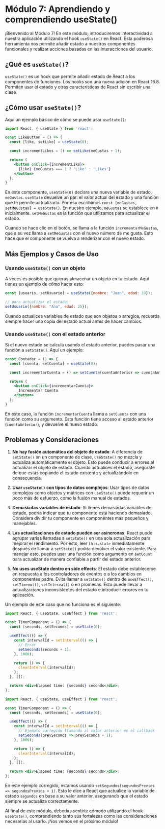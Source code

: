 # Módulo 7: Aprendiendo y comprendiendo useState()

¡Bienvenido al Módulo 7! En este módulo, introduciremos interactividad a nuestra aplicación utilizando el hook `useState()` en React. Esta poderosa herramienta nos permite añadir estado a nuestros componentes funcionales y realizar acciones basadas en las interacciones del usuario.

## ¿Qué es `useState()`?

`useState()` es un hook que permite añadir estado de React a los componentes de funciones. Los hooks son una nueva adición en React 16.8. Permiten usar el estado y otras características de React sin escribir una clase.

## ¿Cómo usar `useState()`?

Aquí un ejemplo básico de cómo se puede usar `useState()`:

```jsx
import React, { useState } from 'react';

const LikeButton = () => {
  const [like, setLike] = useState(0);

  const incrementLikes = () => setLike(meGustas + 1);

  return (
    <button onClick={incrementLiks}>
      {like} {meGustas === 1 ? 'Like' : 'Likes'}
    </button>
  );
}
```

En este componente, `useState(0)` declara una nueva variable de estado, `meGustas`. `useState` devuelve un par: el valor actual del estado y una función que te permite actualizarlo. Por eso escribimos `const [meGustas, setMeGustas] = useState()`. En nuestro ejemplo, `meGustas` se establece en `0` inicialmente. `setMeGustas` es la función que utilizamos para actualizar el estado.

Cuando se hace clic en el botón, se llama a la función `incrementarMeGustas`, que a su vez llama a `setMeGustas` con el nuevo número de me gusta. Esto hace que el componente se vuelva a renderizar con el nuevo estado.

## Más Ejemplos y Casos de Uso

### Usando `useState()` con un objeto

A veces es posible que quieras almacenar un objeto en tu estado. Aquí tienes un ejemplo de cómo hacer esto:

```jsx
const [usuario, setUsuario] = useState({nombre: "Juan", edad: 30});

// para actualizar el estado:
setUsuario({nombre: "Ana", edad: 25});
```

Cuando actualices variables de estado que son objetos o arreglos, recuerda siempre hacer una copia del estado actual antes de hacer cambios.

### Usando `useState()` con el estado anterior

Si el nuevo estado se calcula usando el estado anterior, puedes pasar una función a `setState()`. Aquí un ejemplo:

```jsx
const Contador = () => {
  const [cuenta, setCuenta] = useState(0);

  const incrementarCuenta = () => setCuenta(cuentaAnterior => cuentaAnterior + 1);

  return (
    <button onClick={incrementarCuenta}>
      Incrementar Cuenta
    </button>
  );
}
```

En este caso, la función `incrementarCuenta` llama a `setCuenta` con una función como su argumento. Esta función tiene acceso al estado anterior (`cuentaAnterior`), y devuelve el nuevo estado.

## Problemas y Consideraciones

1. **No hay fusión automática del objeto de estado**: A diferencia de `setState()` en un componente de clase, `useState()` no mezcla y actualiza automáticamente el objeto. Esto puede conducir a errores al actualizar el objeto de estado. Cuando actualices el estado, asegúrate de que estás copiando el estado existente y actualizándolo en consecuencia.

2. **Usar `useState()` con tipos de datos complejos**: Usar tipos de datos complejos como objetos y matrices con `useState()` puede requerir un poco más de esfuerzo, como la fusión manual de estados.

3. **Demasiadas variables de estado**: Si tienes demasiadas variables de estado, podría indicar que tu componente está haciendo demasiado. Considera dividir tu componente en componentes más pequeños y manejables.

4. **Las actualizaciones de estado pueden ser asíncronas**: React puede agrupar varias llamadas a `setState()` en una sola actualización para mejorar el rendimiento. Por esto, leer `this.state` inmediatamente después de llamar a `setState()` podría devolver el valor existente. Para manejar esto, puedes usar una función como argumento en `setCount` para actualizar de manera confiable a partir del estado anterior.

5. **No uses useState dentro en side effects**: El estado debe establecerse en respuesta a los controladores de eventos o a los cambios en componentes padre. Evita llamar a `setState()` dentro de `useEffect()`, `setTimeout()`, `setInterval()` o en promesas. Esto puede llevar a actualizaciones inconsistentes del estado e introducir errores en tu aplicación.

Un ejemplo de este caso que no funciona es el siguiente:

```jsx
import React, { useState, useEffect } from 'react';

const TimerComponent = () => {
  const [seconds, setSeconds] = useState(0);

  useEffect(() => {
    const intervalId = setInterval(() => {
      // Error
      setSeconds(seconds + 1);
    }, 1000);

    return () => {
      clearInterval(intervalId);
    };
  }, []);

  return <div>Elapsed time: {seconds} seconds</div>;
};
```

```jsx
import React, { useState, useEffect } from 'react';

const TimerComponent = () => {
  const [seconds, setSeconds] = useState(0);

  useEffect(() => {
    const intervalId = setInterval(() => {
      // Ejemplo corregido llamando al valor anterior en el callback
      setSeconds(prevSeconds => prevSeconds + 1);
    }, 1000);

    return () => {
      clearInterval(intervalId);
    };
  }, []);

  return <div>Elapsed time: {seconds} seconds</div>;
};
```

En este ejemplo corregido, estamos usando `setSegundos(segundosPrevios => segundosPrevios + 1)`. Esto le dice a React que actualice la variable de estado `segundos` en base a su valor anterior, asegurando que el estado siempre se actualiza correctamente.

Al final de este módulo, deberías sentirte cómodo utilizando el hook `useState()`, comprendiendo tanto sus fortalezas como las consideraciones necesarias al usarlo. ¡Nos vemos en el próximo módulo!